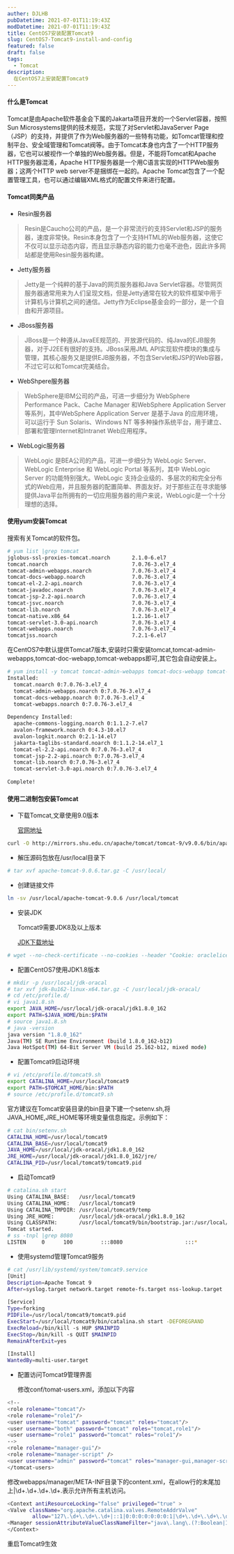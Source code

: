 ```yaml
---
auther: DJLHB
pubDatetime: 2021-07-01T11:19:43Z
modDatetime: 2021-07-01T11:19:43Z
title: CentOS7安装配置Tomcat9
slug: CentOS7-Tomcat9-install-and-config
featured: false
draft: false
tags:
  - Tomcat
description:
  在CentOS7上安装配置Tomcat9
---
```

#### 什么是Tomcat

Tomcat是由Apache软件基金会下属的Jakarta项目开发的一个Servlet容器，按照Sun Microsystems提供的技术规范，实现了对Servlet和JavaServer Page（JSP）的支持，并提供了作为Web服务器的一些特有功能，如Tomcat管理和控制平台、安全域管理和Tomcat阀等。由于Tomcat本身也内含了一个HTTP服务器，它也可以被视作一个单独的Web服务器。但是，不能将Tomcat和Apache HTTP服务器混淆，Apache HTTP服务器是一个用C语言实现的HTTPWeb服务器；这两个HTTP web server不是捆绑在一起的。Apache Tomcat包含了一个配置管理工具，也可以通过编辑XML格式的配置文件来进行配置。

#### Tomcat同类产品

- Resin服务器

> Resin是Caucho公司的产品，是一个非常流行的支持Servlet和JSP的服务器，速度非常快。Resin本身包含了一个支持HTML的Web服务器，这使它不仅可以显示动态内容，而且显示静态内容的能力也毫不逊色，因此许多网站都是使用Resin服务器构建。

- Jetty服务器

>Jetty是一个纯粹的基于Java的网页服务器和Java Servlet容器。尽管网页服务器通常用来为人们呈现文档，但是Jetty通常在较大的软件框架中用于计算机与计算机之间的通信。Jetty作为Eclipse基金会的一部分，是一个自由和开源项目。

- JBoss服务器

> JBoss是一个种遵从JavaEE规范的、开放源代码的、纯Java的EJB服务器，对于J2EE有很好的支持。JBoss采用JML API实现软件模块的集成与管理，其核心服务又是提供EJB服务器，不包含Servlet和JSP的Web容器，不过它可以和Tomcat完美结合。

- WebShpere服务器

> WebSphere是IBM公司的产品，可进一步细分为 WebSphere Performance Pack、Cache Manager 和WebSphere Application Server等系列，其中WebSphere Application Server 是基于Java 的应用环境，可以运行于 Sun Solaris、Windows NT 等多种操作系统平台，用于建立、部署和管理Internet和Intranet Web应用程序。

- WebLogic服务器

> WebLogic 是BEA公司的产品，可进一步细分为 WebLogic Server、WebLogic Enterprise 和 WebLogic Portal 等系列，其中 WebLogic Server 的功能特别强大。WebLogic 支持企业级的、多层次的和完全分布式的Web应用，并且服务器的配置简单、界面友好。对于那些正在寻求能够提供Java平台所拥有的一切应用服务器的用户来说，WebLogic是一个十分理想的选择。

#### 使用yum安装Tomcat

搜索有关Tomcat的软件包。

```bash
# yum list |grep tomcat
jglobus-ssl-proxies-tomcat.noarch       2.1.0-6.el7                    epel     
tomcat.noarch                           7.0.76-3.el7_4                 updates  
tomcat-admin-webapps.noarch             7.0.76-3.el7_4                 updates  
tomcat-docs-webapp.noarch               7.0.76-3.el7_4                 updates  
tomcat-el-2.2-api.noarch                7.0.76-3.el7_4                 updates  
tomcat-javadoc.noarch                   7.0.76-3.el7_4                 updates  
tomcat-jsp-2.2-api.noarch               7.0.76-3.el7_4                 updates  
tomcat-jsvc.noarch                      7.0.76-3.el7_4                 updates  
tomcat-lib.noarch                       7.0.76-3.el7_4                 updates  
tomcat-native.x86_64                    1.2.16-1.el7                   epel     
tomcat-servlet-3.0-api.noarch           7.0.76-3.el7_4                 updates  
tomcat-webapps.noarch                   7.0.76-3.el7_4                 updates  
tomcatjss.noarch                        7.2.1-6.el7                    base     
```

在CentOS7中默认提供Tomcat7版本,安装时只需安装tomcat,tomcat-admin-webapps,tomcat-doc-webapp,tomcat-webapps即可,其它包会自动安装上。

```bash
# yum install -y tomcat tomcat-admin-webapps tomcat-docs-webapp tomcat-webapps
Installed:
  tomcat.noarch 0:7.0.76-3.el7_4                                   
  tomcat-admin-webapps.noarch 0:7.0.76-3.el7_4                     
  tomcat-docs-webapp.noarch 0:7.0.76-3.el7_4                       
  tomcat-webapps.noarch 0:7.0.76-3.el7_4                           
 
Dependency Installed:
  apache-commons-logging.noarch 0:1.1.2-7.el7                      
  avalon-framework.noarch 0:4.3-10.el7                             
  avalon-logkit.noarch 0:2.1-14.el7                                
  jakarta-taglibs-standard.noarch 0:1.1.2-14.el7_1                 
  tomcat-el-2.2-api.noarch 0:7.0.76-3.el7_4                        
  tomcat-jsp-2.2-api.noarch 0:7.0.76-3.el7_4                       
  tomcat-lib.noarch 0:7.0.76-3.el7_4                               
  tomcat-servlet-3.0-api.noarch 0:7.0.76-3.el7_4                   
 
Complete!
```

#### 使用二进制包安装Tomcat

- 下载Tomcat,文章使用9.0版本

  [官网地址](https://tomcat.apache.org/download-90.cgi)

```bash
curl -O http://mirrors.shu.edu.cn/apache/tomcat/tomcat-9/v9.0.6/bin/apache-tomcat-9.0.6.tar.gz
```

- 解压源码包放在/usr/local目录下

```bash
# tar xvf apache-tomcat-9.0.6.tar.gz -C /usr/local/
```

- 创建链接文件

```bash
ln -sv /usr/local/apache-tomcat-9.0.6 /usr/local/tomcat
```

- 安装JDK

  Tomcat9需要JDK8及以上版本

  [JDK下载地址](http://www.oracle.com/technetwork/java/javase/downloads/jdk8-downloads-2133151.html)

```bash
# wget --no-check-certificate --no-cookies --header "Cookie: oraclelicense=accept-securebackup-cookie" http://download.oracle.com/otn-pub/java/jdk/8u162-b12/0da788060d494f5095bf8624735fa2f1/jdk-8u162-linux-x64.tar.gz
```

- 配置CentOS7使用JDK1.8版本

```bash
# mkdir -p /usr/local/jdk-oracal
# tar xvf jdk-8u162-linux-x64.tar.gz -C /usr/local/jdk-oracal/
# cd /etc/profile.d/
# vi java1.8.sh
export JAVA_HOME=/usr/local/jdk-oracal/jdk1.8.0_162
export PATH=$JAVA_HOME/bin:$PATH
# source java1.8.sh
# java -version
java version "1.8.0_162"
Java(TM) SE Runtime Environment (build 1.8.0_162-b12)
Java HotSpot(TM) 64-Bit Server VM (build 25.162-b12, mixed mode)
```

- 配置Tomcat9启动环境

```bash
# vi /etc/profile.d/tomcat9.sh
export CATALINA_HOME=/usr/local/tomcat9
export PATH=$TOMCAT_HOME/bin:$PATH
# source /etc/profile.d/tomcat9.sh
```

  官方建议在Tomcat安装目录的bin目录下建一个setenv.sh,将JAVA_HOME,JRE_HOME等环境变量信息指定。示例如下：

```bash
# cat bin/setenv.sh 
CATALINA_HOME=/usr/local/tomcat9
CATALINA_BASE=/usr/local/tomcat9
JAVA_HOME=/usr/local/jdk-oracal/jdk1.8.0_162
JRE_HOME=/usr/local/jdk-oracal/jdk1.8.0_162/jre/
CATALINA_PID=/usr/local/tomcat9/tomcat9.pid
```

- 启动Tomcat9

```bash
# catalina.sh start
Using CATALINA_BASE:   /usr/local/tomcat9
Using CATALINA_HOME:   /usr/local/tomcat9
Using CATALINA_TMPDIR: /usr/local/tomcat9/temp
Using JRE_HOME:        /usr/local/jdk-oracal/jdk1.8.0_162
Using CLASSPATH:       /usr/local/tomcat9/bin/bootstrap.jar:/usr/local/tomcat9/bin/tomcat-juli.jar
Tomcat started.
# ss -tnpl |grep 8080
LISTEN     0      100         :::8080                    :::*                   users:(("java",pid=4177,fd=49))
```

- 使用systemd管理Tomcat9服务

```bash
# cat /usr/lib/systemd/system/tomcat9.service 
[Unit]
Description=Apache Tomcat 9
After=syslog.target network.target remote-fs.target nss-lookup.target
 
[Service]
Type=forking
PIDFile=/usr/local/tomcat9/tomcat9.pid
ExecStart=/usr/local/tomcat9/bin/catalina.sh start -DEFOREGRAND
ExecReload=/bin/kill -s HUP $MAINPID
ExecStop=/bin/kill -s QUIT $MAINPID
RemainAfterExit=yes
 
[Install]
WantedBy=multi-user.target
```

- 配置访问Tomcat9管理界面

  修改conf/tomat-users.xml，添加以下内容

```bash
<!--  
<role rolename="tomcat"/>
<role rolename="role1"/>
<user username="tomcat" password="tomcat" roles="tomcat"/>
<user username="both" password="tomcat" roles="tomcat,role1"/>
<user username="role1" password="tomcat" roles="role1"/>
-->
<role rolename="manager-gui"/>
<role rolename="manager-script" />
<user username="admin" password="tomcat" roles="manager-gui,manager-script" />
</tomcat-users>
```

  修改webapps/manager/META-INF目录下的content.xml，在allow行的末尾加上|\d+.\d+.\d+.\d+.表示允许所有主机访问。

```bash
<Context antiResourceLocking="false" privileged="true" >
<Valve className="org.apache.catalina.valves.RemoteAddrValve"
        allow="127\.\d+\.\d+\.\d+|::1|0:0:0:0:0:0:0:1|\d+\.\d+\.\d+\.\d+" />
<Manager sessionAttributeValueClassNameFilter="java\.lang\.(?:Boolean|Integer|Long|Number|String)|org\.apache\.catalina\.filters\.CsrfPreventionFilter\$LruCache(?:\$1)?|java\.util\.(?:Linked)?HashMap"/>
</Context>
```

  重启Tomcat9生效
